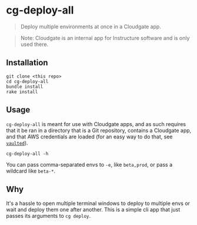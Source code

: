 # cg-deploy-all

> Deploy multiple environments at once in a Cloudgate app.

> Note: Cloudgate is an internal app for Instructure software and is only used there.

## Installation

```
git clone <this repo>
cd cg-deploy-all
bundle install
rake install
```

## Usage

`cg-deploy-all` is meant for use with Cloudgate apps, and as such requires that it be ran
in a directory that is a Git repository, contains a Cloudgate app, and that AWS 
credentials are loaded (for an easy way to do that, see [`vaulted`](https://github.com/miquella/vaulted)).

```
cg-deploy-all -h
```

You can pass comma-separated envs to `-e`, like `beta,prod`, or pass a wildcard like `beta-*`.

## Why

It's a hassle to open multiple terminal windows to deploy to multiple envs or wait and deploy
them one after another. This is a simple cli app that just passes its arguments to
`cg deploy`.